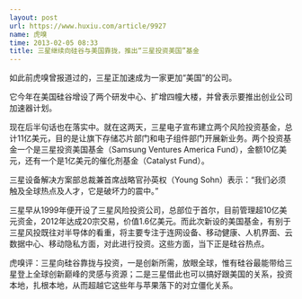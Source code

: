 ```yaml
---
layout: post
url: https://www.huxiu.com/article/9927
name: 虎嗅
time: 2013-02-05 08:33
title: 三星继续向硅谷与美国靠拢，推出“三星投资美国”基金
---
```

如此前虎嗅曾报道过的，三星正加速成为一家更加“美国”的公司。

它今年在美国硅谷增设了两个研发中心、扩增四幢大楼，并曾表示要推出创业公司加速器计划。

现在后半句话也在落实中。就在这两天，三星电子宣布建立两个风险投资基金，总计11亿美元，目的是让旗下存储芯片部门和电子组件部门开展新业务。两个投资基金一个是三星投资美国基金（Samsung Ventures America Fund），金额10亿美元，还有一个是1亿美元的催化剂基金（Catalyst Fund）。

三星设备解决方案部总裁兼首席战略官孙英权（Young Sohn）表示：“我们必须触及全球热点及人才，它是破坏力的震中。”

三星早从1999年便开设了三星风险投资公司，总部位于首尔，目前管理超10亿美元资金，2012年达成20宗交易，价值1.6亿美元。而此次新设的美国基金，有别于三星风投既往对半导体的看重，将主要专注于连网设备、移动健康、人机界面、云数据中心、移动隐私方面，对此进行投资。这些方面，当下正是硅谷热点。

虎嗅评：三星向硅谷靠拢与投资，一是创新所需，放眼全球，惟有硅谷最能带给三星登上全球创新巅峰的灵感与资源；二是三星借此也可以搞好跟美国的关系，投资本地，扎根本地，从而超越它这些年与苹果落下的对立僵化关系。

